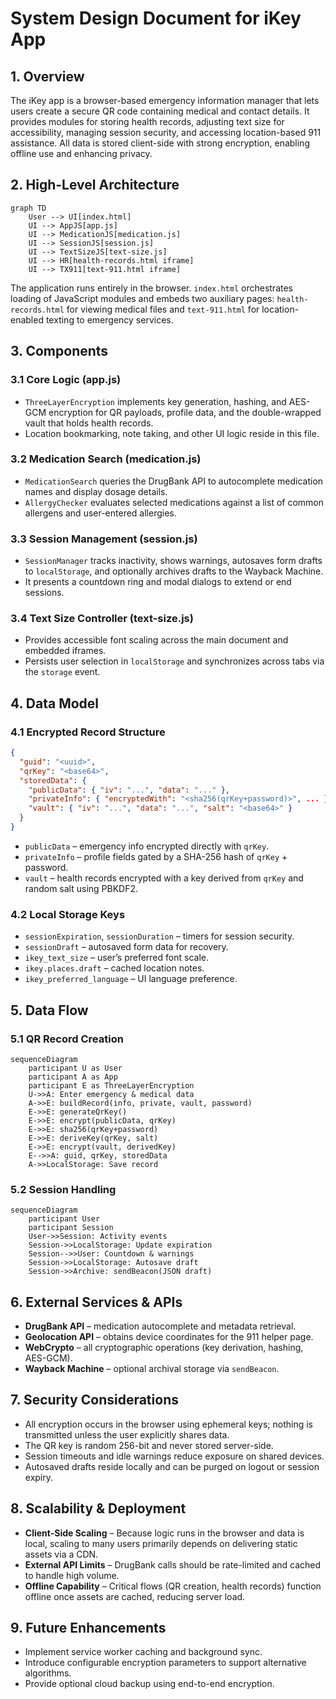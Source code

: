 # System Design Document for iKey App

## 1. Overview
The iKey app is a browser-based emergency information manager that lets users create a secure QR code containing medical and contact details. It provides modules for storing health records, adjusting text size for accessibility, managing session security, and accessing location-based 911 assistance. All data is stored client-side with strong encryption, enabling offline use and enhancing privacy.

## 2. High-Level Architecture
```mermaid
graph TD
    User --> UI[index.html]
    UI --> AppJS[app.js]
    UI --> MedicationJS[medication.js]
    UI --> SessionJS[session.js]
    UI --> TextSizeJS[text-size.js]
    UI --> HR[health-records.html iframe]
    UI --> TX911[text-911.html iframe]
```
The application runs entirely in the browser. `index.html` orchestrates loading of JavaScript modules and embeds two auxiliary pages: `health-records.html` for viewing medical files and `text-911.html` for location-enabled texting to emergency services.

## 3. Components
### 3.1 Core Logic (app.js)
* `ThreeLayerEncryption` implements key generation, hashing, and AES-GCM encryption for QR payloads, profile data, and the double-wrapped vault that holds health records.
* Location bookmarking, note taking, and other UI logic reside in this file.

### 3.2 Medication Search (medication.js)
* `MedicationSearch` queries the DrugBank API to autocomplete medication names and display dosage details.
* `AllergyChecker` evaluates selected medications against a list of common allergens and user-entered allergies.

### 3.3 Session Management (session.js)
* `SessionManager` tracks inactivity, shows warnings, autosaves form drafts to `localStorage`, and optionally archives drafts to the Wayback Machine.
* It presents a countdown ring and modal dialogs to extend or end sessions.

### 3.4 Text Size Controller (text-size.js)
* Provides accessible font scaling across the main document and embedded iframes.
* Persists user selection in `localStorage` and synchronizes across tabs via the `storage` event.

## 4. Data Model
### 4.1 Encrypted Record Structure
```json
{
  "guid": "<uuid>",
  "qrKey": "<base64>",
  "storedData": {
    "publicData": { "iv": "...", "data": "..." },
    "privateInfo": { "encryptedWith": "<sha256(qrKey+password)>", ... },
    "vault": { "iv": "...", "data": "...", "salt": "<base64>" }
  }
}
```
* `publicData` – emergency info encrypted directly with `qrKey`.
* `privateInfo` – profile fields gated by a SHA-256 hash of `qrKey` + password.
* `vault` – health records encrypted with a key derived from `qrKey` and random salt using PBKDF2.

### 4.2 Local Storage Keys
* `sessionExpiration`, `sessionDuration` – timers for session security.
* `sessionDraft` – autosaved form data for recovery.
* `ikey_text_size` – user’s preferred font scale.
* `ikey.places.draft` – cached location notes.
* `ikey_preferred_language` – UI language preference.

## 5. Data Flow
### 5.1 QR Record Creation
```mermaid
sequenceDiagram
    participant U as User
    participant A as App
    participant E as ThreeLayerEncryption
    U->>A: Enter emergency & medical data
    A->>E: buildRecord(info, private, vault, password)
    E->>E: generateQrKey()
    E->>E: encrypt(publicData, qrKey)
    E->>E: sha256(qrKey+password)
    E->>E: deriveKey(qrKey, salt)
    E->>E: encrypt(vault, derivedKey)
    E-->>A: guid, qrKey, storedData
    A->>LocalStorage: Save record
```
### 5.2 Session Handling
```mermaid
sequenceDiagram
    participant User
    participant Session
    User->>Session: Activity events
    Session->>LocalStorage: Update expiration
    Session-->>User: Countdown & warnings
    Session->>LocalStorage: Autosave draft
    Session->>Archive: sendBeacon(JSON draft)
```

## 6. External Services & APIs
* **DrugBank API** – medication autocomplete and metadata retrieval.
* **Geolocation API** – obtains device coordinates for the 911 helper page.
* **WebCrypto** – all cryptographic operations (key derivation, hashing, AES-GCM).
* **Wayback Machine** – optional archival storage via `sendBeacon`.

## 7. Security Considerations
* All encryption occurs in the browser using ephemeral keys; nothing is transmitted unless the user explicitly shares data.
* The QR key is random 256-bit and never stored server-side.
* Session timeouts and idle warnings reduce exposure on shared devices.
* Autosaved drafts reside locally and can be purged on logout or session expiry.

## 8. Scalability & Deployment
* **Client-Side Scaling** – Because logic runs in the browser and data is local, scaling to many users primarily depends on delivering static assets via a CDN.
* **External API Limits** – DrugBank calls should be rate-limited and cached to handle high volume.
* **Offline Capability** – Critical flows (QR creation, health records) function offline once assets are cached, reducing server load.

## 9. Future Enhancements
* Implement service worker caching and background sync.
* Introduce configurable encryption parameters to support alternative algorithms.
* Provide optional cloud backup using end-to-end encryption.

